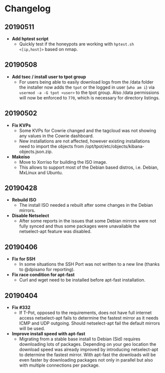 # Changelog

## 20190511
- **Add hptest script**
  - Quickly test if the honeypots are working with `hptest.sh <[ip,host]>` based on nmap.

## 20190508
- **Add tsec / install user to tpot group**
  - For users being able to easily download logs from the /data folder the installer now adds the `tpot` or the logged in user (`who am i`) via `usermod -a -G tpot <user>` to the tpot group. Also /data permissions will now be enforced to `770`, which is necessary for directory listings.

## 20190502
- **Fix KVPs**
  - Some KVPs for Cowrie changed and the tagcloud was not showing any values in the Cowrie dashboard.
  - New installations are not affected, however existing installations need to import the objects from /opt/tpot/etc/objects/kibana-objects.json.zip.
- **Makeiso**
  - Move to Xorriso for building the ISO image.
  - This allows to support most of the Debian based distros, i.e. Debian, MxLinux and Ubuntu.

## 20190428
- **Rebuild ISO**
  - The install ISO needed a rebuilt after some changes in the Debian mirrors.
- **Disable Netselect**
  - After some reports in the issues that some Debian mirrors were not fully synced and thus some packages were unavailable the netselect-apt feature was disabled.

## 20190406
- **Fix for SSH**
  - In some situations the SSH Port was not written to a new line (thanks to @dpisano for reporting).
- **Fix race condition for apt-fast**
  - Curl and wget need to be installed before apt-fast installation.

## 20190404
- **Fix #332**
  - If T-Pot, opposed to the requirements, does not have full internet access netselect-apt fails to determine the fastest mirror as it needs ICMP and UDP outgoing. Should netselect-apt fail the default mirrors will be used.
- **Improve install speed with apt-fast**
  - Migrating from a stable base install to Debian (Sid) requires downloading lots of packages. Depending on your geo location the download speed was already improved by introducing netselect-apt to determine the fastest mirror. With apt-fast the downloads will be even faster by downloading packages not only in parallel but also with multiple connections per package.

